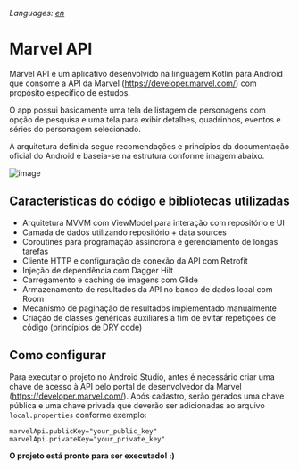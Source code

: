 *Languages: [en](README.en.md)*

# Marvel API

Marvel API é um aplicativo desenvolvido na linguagem Kotlin para Android que consome a API da Marvel (https://developer.marvel.com/) com propósito específico de estudos.

O app possui basicamente uma tela de listagem de personagens com opção de pesquisa e uma tela para exibir detalhes, quadrinhos, eventos e séries do personagem selecionado. 

A arquitetura definida segue recomendações e princípios da documentação oficial do Android e baseia-se na estrutura conforme imagem abaixo. 

![image](https://user-images.githubusercontent.com/2924219/132413978-d6026326-ed73-4956-9e47-0515938a8f96.png)

## Características do código e bibliotecas utilizadas

* Arquitetura MVVM com ViewModel para interação com repositório e UI
* Camada de dados utilizando repositório + data sources
* Coroutines para programação assíncrona e gerenciamento de longas tarefas
* Cliente HTTP e configuração de conexão da API com Retrofit
* Injeção de dependência com Dagger Hilt
* Carregamento e caching de imagens com Glide
* Armazenamento de resultados da API no banco de dados local com Room
* Mecanismo de paginação de resultados implementado manualmente
* Criação de classes genéricas auxiliares a fim de evitar repetições de código (princípios de DRY code)

## Como configurar

Para executar o projeto no Android Studio, antes é necessário criar uma chave de acesso à API pelo portal de desenvolvedor da Marvel (https://developer.marvel.com/). Após cadastro, serão gerados uma chave pública e uma chave privada que deverão ser adicionadas ao arquivo `local.properties` conforme exemplo:

`marvelApi.publicKey="your_public_key"`<br/>
`marvelApi.privateKey="your_private_key"`

**O projeto está pronto para ser executado! :)**
